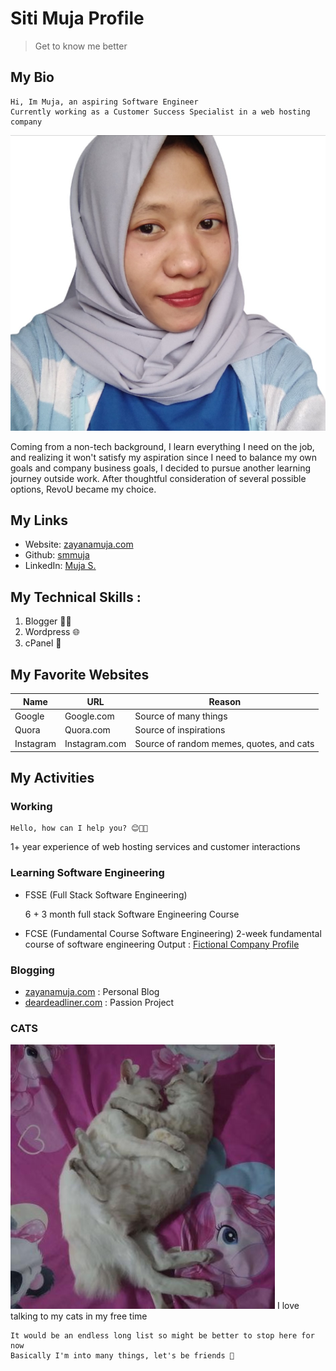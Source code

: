 # Siti Muja Profile
> Get to know me better
## My Bio
```
Hi, Im Muja, an aspiring Software Engineer
Currently working as a Customer Success Specialist in a web hosting company
```
![Muja Photo](assets/muja.jpg)

Coming from a non-tech background, I learn everything I need on the job, and realizing it won't satisfy my aspiration since I need to balance my own goals and company business goals, I decided to pursue another learning journey outside work. After thoughtful consideration of several possible options, RevoU became my choice.

## My Links
- Website: [zayanamuja.com](https://www.zayanamuja.com) 
- Github: [smmuja](https://github.com/smmuja)
- LinkedIn: [Muja S.](https://www.linkedin.com/in/smmuja/)

## My Technical Skills :
1. Blogger :woman_mechanic:
2. Wordpress :globe_with_meridians:
3. cPanel :penguin:

## My Favorite Websites
|Name   |URL    |Reason |
|---    |---    |---    |
|Google |Google.com |Source of many things  |
|Quora  |Quora.com  |Source of inspirations   |
|Instagram  |Instagram.com    |Source of random memes, quotes, and cats|
## My Activities
### Working
```
Hello, how can I help you? 😊👩‍💻
```
1+ year experience of web hosting services and customer interactions

### Learning Software Engineering

- FSSE (Full Stack Software Engineering)

    6 + 3 month full stack Software Engineering Course

- FCSE (Fundamental Course Software Engineering)
2-week fundamental course of software engineering
    Output : [Fictional Company Profile](https://revou-fundamental-course.github.io/29-may-23-smmuja/)

### Blogging

- [zayanamuja.com](https://www.zayanamuja.com) : Personal Blog
- [deardeadliner.com](https://www.deardeadliner.com) : Passion Project

### CATS
![Cat Photo](assets/cat.jpg)
I love talking to my cats in my free time

```
It would be an endless long list so might be better to stop here for now
Basically I'm into many things, let's be friends 👋
```
